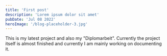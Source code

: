 ```yaml
---
title: 'First post'
description: 'Lorem ipsum dolor sit amet'
pubDate: 'Jul 08 2022'
heroImage: '/blog-placeholder-3.jpg'
---
```


This is my latest project and also my "Diplomarbeit". Currently the project itself is almost finished and currently I am mainly working on documenting it.